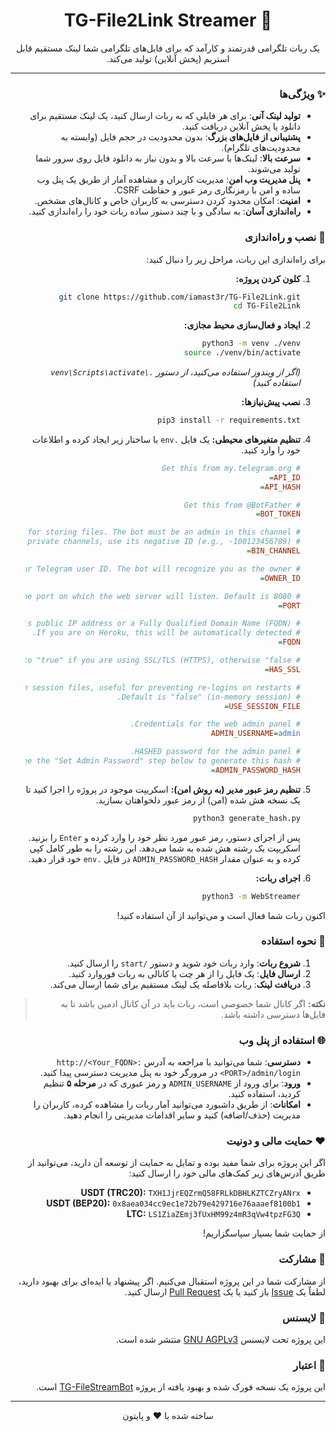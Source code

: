 <div dir="rtl" align="center">

# 🚀 TG-File2Link Streamer

<p>
یک ربات تلگرامی قدرتمند و کارآمد که برای فایل‌های تلگرامی شما لینک مستقیم قابل استریم (پخش آنلاین) تولید می‌کند.
</p>

</div>

---

<div dir="rtl">

### ✨ ویژگی‌ها

-   **تولید لینک آنی**: برای هر فایلی که به ربات ارسال کنید، یک لینک مستقیم برای دانلود یا پخش آنلاین دریافت کنید.
-   **پشتیبانی از فایل‌های بزرگ**: بدون محدودیت در حجم فایل (وابسته به محدودیت‌های تلگرام).
-   **سرعت بالا**: لینک‌ها با سرعت بالا و بدون نیاز به دانلود فایل روی سرور شما تولید می‌شوند.
-   **پنل مدیریت وب امن**: مدیریت کاربران و مشاهده آمار از طریق یک پنل وب ساده و امن با رمزنگاری رمز عبور و حفاظت CSRF.
-   **امنیت**: امکان محدود کردن دسترسی به کاربران خاص و کانال‌های مشخص.
-   **راه‌اندازی آسان**: به سادگی و با چند دستور ساده ربات خود را راه‌اندازی کنید.

### 🔧 نصب و راه‌اندازی

برای راه‌اندازی این ربات، مراحل زیر را دنبال کنید:

1.  **کلون کردن پروژه:**
    ```bash
    git clone https://github.com/iamast3r/TG-File2Link.git
    cd TG-File2Link
    ```

2.  **ایجاد و فعال‌سازی محیط مجازی:**
    ```bash
    python3 -m venv ./venv
    source ./venv/bin/activate
    ```
    *(اگر از ویندوز استفاده می‌کنید، از دستور `.\venv\Scripts\activate` استفاده کنید)*

3.  **نصب پیش‌نیازها:**
    ```bash
    pip3 install -r requirements.txt
    ```

4.  **تنظیم متغیرهای محیطی:**
    یک فایل `.env` با ساختار زیر ایجاد کرده و اطلاعات خود را وارد کنید.

    ```ini
    # Get this from my.telegram.org
    API_ID=
    API_HASH=

    # Get this from @BotFather
    BOT_TOKEN=

    # This is a channel ID for storing files. The bot must be an admin in this channel.
    # It can be a public or private channel. For private channels, use its negative ID (e.g., -100123456789).
    BIN_CHANNEL=

    # Your Telegram user ID. The bot will recognize you as the owner.
    OWNER_ID=

    # The port on which the web server will listen. Default is 8080.
    PORT=

    # Your server's public IP address or a Fully Qualified Domain Name (FQDN).
    # If you are on Heroku, this will be automatically detected.
    FQDN=

    # Set to "true" if you are using SSL/TLS (HTTPS), otherwise "false".
    HAS_SSL=

    # Set to "true" to save pyrogram session files, useful for preventing re-logins on restarts.
    # Default is "false" (in-memory session).
    USE_SESSION_FILE=

    # Credentials for the web admin panel.
    ADMIN_USERNAME=admin

    # HASHED password for the admin panel.
    # See the "Set Admin Password" step below to generate this hash.
    ADMIN_PASSWORD_HASH=
    ```

5.  **تنظیم رمز عبور مدیر (به روش امن):**
    اسکریپت موجود در پروژه را اجرا کنید تا یک نسخه هش شده (امن) از رمز عبور دلخواهتان بسازید.

    ```bash
    python3 generate_hash.py
    ```
    پس از اجرای دستور، رمز عبور مورد نظر خود را وارد کرده و `Enter` را بزنید. اسکریپت یک رشته هش شده به شما می‌دهد. این رشته را به طور کامل کپی کرده و به عنوان مقدار `ADMIN_PASSWORD_HASH` در فایل `.env` خود قرار دهید.

6.  **اجرای ربات:**
    ```bash
    python3 -m WebStreamer
    ```

اکنون ربات شما فعال است و می‌توانید از آن استفاده کنید!

### 🤖 نحوه استفاده

1.  **شروع ربات**: وارد ربات خود شوید و دستور `/start` را ارسال کنید.
2.  **ارسال فایل**: یک فایل را از هر چت یا کانالی به ربات فوروارد کنید.
3.  **دریافت لینک**: ربات بلافاصله یک لینک مستقیم برای شما ارسال می‌کند.

> **نکته:** اگر کانال شما خصوصی است، ربات باید در آن کانال ادمین باشد تا به فایل‌ها دسترسی داشته باشد.

### 🌐 استفاده از پنل وب

-   **دسترسی**: شما می‌توانید با مراجعه به آدرس `http://<Your_FQDN>:<PORT>/admin/login` در مرورگر خود به پنل مدیریت دسترسی پیدا کنید.
-   **ورود**: برای ورود از `ADMIN_USERNAME` و رمز عبوری که در **مرحله ۵** تنظیم کردید، استفاده کنید.
-   **امکانات**: از طریق داشبورد می‌توانید آمار ربات را مشاهده کرده، کاربران را مدیریت (حذف/اضافه) کنید و سایر اقدامات مدیریتی را انجام دهید.

### ❤️ حمایت مالی و دونیت

اگر این پروژه برای شما مفید بوده و تمایل به حمایت از توسعه آن دارید، می‌توانید از طریق آدرس‌های زیر کمک‌های مالی خود را ارسال کنید:

-   **USDT (TRC20):** `TXH1JjrEQZrmQ58FRLkDBHLKZTCZryANrx`
-   **USDT (BEP20):** `0x8aea034cc9ec1e72b79e429716e76aaaef8100b1`
-   **LTC:** `LS1ZiaZEmj3fUxHM99z4mR3qVw4tpzFG3Q`

از حمایت شما بسیار سپاسگزاریم!

### 🤝 مشارکت

از مشارکت شما در این پروژه استقبال می‌کنیم. اگر پیشنهاد یا ایده‌ای برای بهبود دارید، لطفاً یک [Issue](https://github.com/iamast3r/TG-File2Link/issues) باز کنید یا یک [Pull Request](https://github.com/iamast3r/TG-File2Link/pulls) ارسال کنید.

### 📝 لایسنس

این پروژه تحت لایسنس [GNU AGPLv3](LICENSE) منتشر شده است.

### 🌟 اعتبار

این پروژه یک نسخه فورک شده و بهبود یافته از پروژه [TG-FileStreamBot](https://github.com/EverythingSuckz/TG-FileStreamBot) است.

---
<div align="center">
  <p>ساخته شده با ❤️ و پایتون</p>
</div>

</div>
